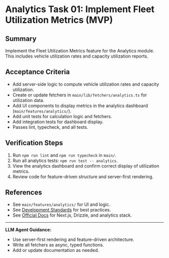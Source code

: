 # Analytics Task 01: Implement Fleet Utilization Metrics (MVP)

## Summary
Implement the Fleet Utilization Metrics feature for the Analytics module. This includes vehicle utilization rates and capacity utilization reports.

## Acceptance Criteria
- Add server-side logic to compute vehicle utilization rates and capacity utilization.
- Create or update fetchers in `main/lib/fetchers/analytics.ts` for utilization data.
- Add UI components to display metrics in the analytics dashboard (`main/features/analytics/`).
- Add unit tests for calculation logic and fetchers.
- Add integration tests for dashboard display.
- Passes lint, typecheck, and all tests.

## Verification Steps
1. Run `npm run lint` and `npm run typecheck` in `main/`.
2. Run all analytics tests: `npm run test -- analytics`.
3. View the analytics dashboard and confirm correct display of utilization metrics.
4. Review code for feature-driven structure and server-first rendering.

## References
- See `main/features/analytics/` for UI and logic.
- See [Development Standards](../Development-Standards.md) for best practices.
- See [Official Docs](../Official-Docs.md) for Next.js, Drizzle, and analytics stack.

---

**LLM Agent Guidance:**
- Use server-first rendering and feature-driven architecture.
- Write all fetchers as async, typed functions.
- Add or update documentation as needed.
